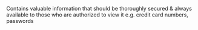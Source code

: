 Contains valuable information that should be thoroughly secured  & always available to those who are authorized to view it
e.g. credit card numbers, passwords